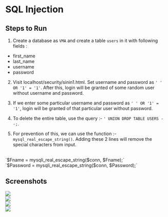 # SQL Injection

## Steps to Run

1. Create a database as `VMA` and create a table `users` in it with following fields :
- first_name
- last_name
- username
- password

2. Visit localhost/security/sinin1.html. Set username and password as `' ' OR '1' = '1'`. After this, login will be granted of some random user without username and password.

3. If we enter some particular username and password as `' ' OR '1' = '1'`, login will be granted of that particular user without password.

4. To delete the entire table, use the query :- `' UNION DROP TABLE USERS --;`.

5. For prevention of this, we can use the function :- `mysql_real_escape_string()`. Adding these 2 lines will remove the special characters from input.
<br>
`$Fname = mysqli_real_escape_string($conn, $Fname);`
<br>
`$Password = mysqli_real_escape_string($conn, $Password);`

## Screenshots

<img src = "https://user-images.githubusercontent.com/14792027/49327733-ea4ce500-f58a-11e8-875c-00b7156bf698.png">   
<br>
<img src = "https://user-images.githubusercontent.com/14792027/49327734-ecaf3f00-f58a-11e8-952b-19810c9ac47c.png">   
<br>
<img src = "https://user-images.githubusercontent.com/14792027/49327738-ef119900-f58a-11e8-84c2-c012eb4ab020.png">   
<br>
<img src = "https://user-images.githubusercontent.com/14792027/49327739-f0db5c80-f58a-11e8-9c02-cb0517158296.png">   
<br>


